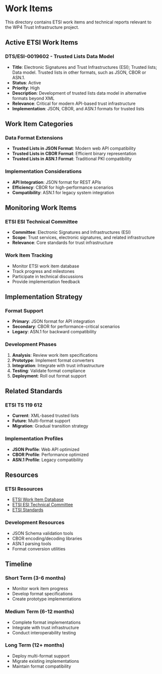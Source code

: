 # Work Items

This directory contains ETSI work items and technical reports relevant to the WP4 Trust Infrastructure project.

## Active ETSI Work Items

### DTS/ESI-0019602 - Trusted Lists Data Model
- **Title**: Electronic Signatures and Trust Infrastructures (ESI); Trusted lists; Data model. Trusted lists in other formats, such as JSON, CBOR or ASN.1.
- **Status**: Active
- **Priority**: High
- **Description**: Development of trusted lists data model in alternative formats beyond XML
- **Relevance**: Critical for modern API-based trust infrastructure
- **Implementation**: JSON, CBOR, and ASN.1 formats for trusted lists

## Work Item Categories

### Data Format Extensions
- **Trusted Lists in JSON Format**: Modern web API compatibility
- **Trusted Lists in CBOR Format**: Efficient binary representation
- **Trusted Lists in ASN.1 Format**: Traditional PKI compatibility

### Implementation Considerations
- **API Integration**: JSON format for REST APIs
- **Efficiency**: CBOR for high-performance scenarios
- **Compatibility**: ASN.1 for legacy system integration

## Monitoring Work Items

### ETSI ESI Technical Committee
- **Committee**: Electronic Signatures and Infrastructures (ESI)
- **Scope**: Trust services, electronic signatures, and related infrastructure
- **Relevance**: Core standards for trust infrastructure

### Work Item Tracking
- Monitor ETSI work item database
- Track progress and milestones
- Participate in technical discussions
- Provide implementation feedback

## Implementation Strategy

### Format Support
- **Primary**: JSON format for API integration
- **Secondary**: CBOR for performance-critical scenarios
- **Legacy**: ASN.1 for backward compatibility

### Development Phases
1. **Analysis**: Review work item specifications
2. **Prototype**: Implement format converters
3. **Integration**: Integrate with trust infrastructure
4. **Testing**: Validate format compliance
5. **Deployment**: Roll out format support

## Related Standards

### ETSI TS 119 612
- **Current**: XML-based trusted lists
- **Future**: Multi-format support
- **Migration**: Gradual transition strategy

### Implementation Profiles
- **JSON Profile**: Web API optimized
- **CBOR Profile**: Performance optimized
- **ASN.1 Profile**: Legacy compatibility

## Resources

### ETSI Resources
- [ETSI Work Item Database](https://portal.etsi.org/webapp/WorkProgram/)
- [ETSI ESI Technical Committee](https://www.etsi.org/committee/esi)
- [ETSI Standards](https://www.etsi.org/standards)

### Development Resources
- JSON Schema validation tools
- CBOR encoding/decoding libraries
- ASN.1 parsing tools
- Format conversion utilities

## Timeline

### Short Term (3-6 months)
- Monitor work item progress
- Develop format specifications
- Create prototype implementations

### Medium Term (6-12 months)
- Complete format implementations
- Integrate with trust infrastructure
- Conduct interoperability testing

### Long Term (12+ months)
- Deploy multi-format support
- Migrate existing implementations
- Maintain format compatibility
